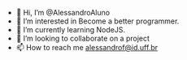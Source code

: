 - 👋 Hi, I’m @AlessandroAluno
- 👀 I’m interested in Become a better programmer.
- 🌱 I’m currently learning NodeJS.
- 💞️ I’m looking to collaborate on a project
- 📫 How to reach me alessandrof@id.uff.br

<!---
AlessandroAluno/AlessandroAluno is a ✨ special ✨ repository because its `README.md` (this file) appears on your GitHub profile.
You can click the Preview link to take a look at your changes.
--->
